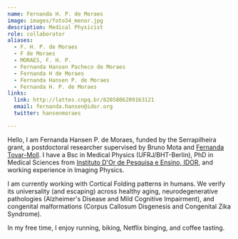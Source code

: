 ```yaml
---
name: Fernanda H. P. de Moraes
image: images/foto34_menor.jpg
description: Medical Physicist
role: collaborator
aliases:
  - F. H. P. de Moraes
  - F de Moraes
  - MORAES, F. H. P.
  - Fernanda Hansen Pacheco de Moraes
  - Fernanda H de Moraes
  - Fernanda Hansen P. de Moraes
  - Fernanda H. P. de Moraes
links:
  link: http://lattes.cnpq.br/8205806209163121
  email: fernanda.hansen@idor.org
  twitter: hansenmoraes

---
```


Hello, I am Fernanda Hansen P. de Moraes, funded by the Serrapilheira grant, a postdoctoral researcher supervised by Bruno Mota and [Fernanda Tovar-Moll](https://www.tovar-moll.com/).
I have a Bsc in Medical Physics (UFRJ/BHT-Berlin), PhD in Medical Sciences from [Instituto D'Or de Pesquisa e Ensino, IDOR](https://www.rededorsaoluiz.com.br/instituto/idor), and working experience in Imaging Physics.

I am currently working with Cortical Folding patterns in humans. We verify its universality (and escaping) across healthy aging, neurodegenerative pathologies (Alzheimer's Disease and Mild Cognitive Impairment), and congenital malformations (Corpus Callosum Disgenesis and Congenital Zika Syndrome).

In my free time, I enjoy running, biking, Netflix binging, and coffee tasting.
